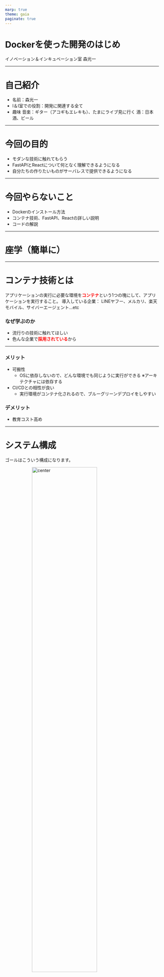 ```yaml
---
marp: true
theme: gaia
paginate: true
---
```


<style>
img[alt~="center"] {
  display: block;
  margin: 0 auto;
  width: 65%;
}
strong,b {
  color: red;
}
</style>

<!-- _class : lead invert-->

# Dockerを使った開発のはじめ

イノベーション＆インキュベーション室
森光一

---

# 自己紹介

* 名前：森光一
* I＆I室での役割：開発に関連する全て
* 趣味
  音楽：ギター（アコギもエレキも）、たまにライブ見に行く
  酒：日本酒、ビール

---

# 今回の目的

* モダンな技術に触れてもらう
* FastAPIとReactについて何となく理解できるようになる
* 自分たちの作りたいものがサーバレスで提供できるようになる

---

# 今回やらないこと

* Dockerのインストール方法
* コンテナ技術、FastAPI、Reactの詳しい説明
* コードの解説

---

<!-- _class : lead invert-->
# 座学（簡単に）

---

# コンテナ技術とは

アプリケーションの実行に必要な環境を**コンテナ**という1つの塊にして、アプリケーションを実行すること。
導入している企業：
LINEヤフー、メルカリ、楽天モバイル、サイバーエージェント...etc

### なぜ学ぶのか

* 流行りの技術に触れてほしい
* 色んな企業で**採用されている**から

---

### メリット

* 可搬性
  * OSに依存しないので、どんな環境でも同じように実行ができる
    ※アーキテクチャには依存する
* CI/CDとの相性が良い
  * 実行環境がコンテナ化されるので、ブルーグリーンデプロイをしやすい

### デメリット

* 教育コスト高め

---

# システム構成

ゴールはこういう構成になります。

![center](images/infrastructure.svg)

---

<!-- _class : lead invert-->
# 実習

---

# Todoアプリを立ち上げよう 1/6

* 以下のURLからソースをクローンしてくる
`git clone https://github.com/m8i-51/growing`

* プロジェクトのディレクトリに移動する
`cd growing`

---

# # Todoアプリを立ち上げよう 2/6
* 以下のファイルに実行権限を与える

  Linuxの人
`chmod +x project/backend/entrypoint.sh`

  Windowsの人
`icacls entrypoint.sh /g ユーザー名:RX`

* コンテナ達をビルド
`docker-compose up -d`

---

# Todoアプリを立ち上げよう 3/6

* コンテナが正常に起動しているか確認する
`docker-compose logs web`

実行結果↓

```log
web-1  | waiting for postgres server
web-1  | Connection Successfully
web-1  | INFO:     Uvicorn running on http://0.0.0.0:8000 (Press CTRL+C to quit)
web-1  | INFO:     Started reloader process [1] using statreload
web-1  | INFO:     Started server process [13]
web-1  | INFO:     Waiting for application startup.
web-1  | INFO:     Starting up...
web-1  | INFO:     Application startup complete.
web-1  | INFO:uvicorn.error:Application startup complete.
```

---

# Todoアプリを立ち上げよう 4/6

* 正常に起動されていたらテーブルを作成する
`docker-compose exec web python app/db.py`

※正常に動作していれば何も返って来ないはず

---

# Todoアプリを立ち上げよう 5/6

* テーブルが作成されたか確認する

```text
docker-compose exec web-db psql -U postgres

postgres-# postgres=\c dev_db

dev_db-# dev_db=\dt

           List of relations
Schema |    Name     | Type  |  Owner
--------+-------------+-------+----------
public | textsummary | table | postgres
(1 row)
```

---
# Todoアプリを立ち上げよう 6/6

これで準備が整いました。

* 以下のURLにアクセスするとTodoアプリが表示されるはず
`http://localhost:3007/`

![height:300 center](images/image1.png)

---

<!-- _class : lead invert-->
# 課題

---

# 課題

これであなたはReact + FastAPI + PostgreSQLを用いたアプリ開発のスタートラインを切ることができました。

現状、Todoアプリにはタスクの編集と削除しか実装されていません。
そこで、みなさんには今から課題を出します。

---

# 課題(宿題)

* タスクの複製機能を実装
![h:250px center](images/task1.png)

提出先：
**クローンしてきたリポジトリに自分のブランチを作成し提出**
###### みなさんのソース読ませてください

---

# 質疑・応答

何かありますか？

---

# 次回予告

### TodoアプリをAWSの各サービスを活用して公開

長くなるのでオンデマンド形式にしようと思ってます。(**鋭意製作中**)

---

<!-- _class : lead-->
# おつかれさまでした
![h:450px](images/ochakumi_man.png)